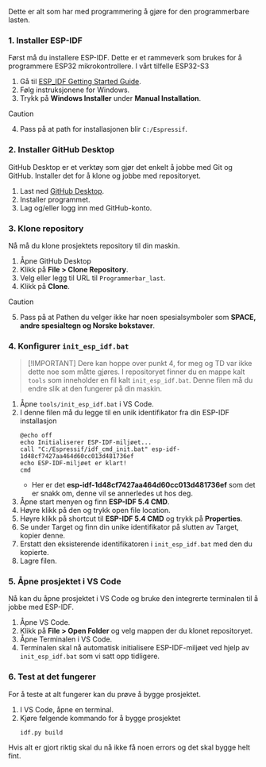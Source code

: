 Dette er alt som har med programmering å gjøre for den programmerbare lasten.

### 1. Installer ESP-IDF
Først må du installere ESP-IDF. Dette er et rammeverk som brukes for å programmere ESP32 mikrokontrollere. I vårt tilfelle ESP32-S3
  1. Gå til [ESP_IDF Getting Started Guide](https://docs.espressif.com/projects/esp-idf/en/latest/esp32s3/get-started/index.html).
  2. Følg instruksjonene for Windows.
  3. Trykk på **Windows Installer** under **Manual Installation**. 
 > [!CAUTION]
 > 4. Pass på at path for installasjonen blir `C:/Espressif`.

### 2. Installer GitHub Desktop
GitHub Desktop er et verktøy som gjør det enkelt å jobbe med Git og GitHub. Installer det for å klone og jobbe med repositoryet.
  1. Last ned [GitHub Desktop](https://github.com/apps/desktop).
  2. Installer programmet.
  3. Lag og/eller logg inn med GitHub-konto.

### 3. Klone repository
Nå må du klone prosjektets repository til din maskin.
  1. Åpne GitHub Desktop
  2. Klikk på **File > Clone Repository**.
  3. Velg eller legg til URL til `Programmerbar_last`.
  4. Klikk på **Clone**.
  > [!Caution]
  > 5. Pass på at Pathen du velger ikke har noen spesialsymboler som **SPACE, andre spesialtegn og Norske bokstaver**.

### 4. Konfigurer `init_esp_idf.bat`
> [!IMPORTANT] Dere kan hoppe over punkt 4, for meg og TD var ikke dette noe som måtte gjøres.
I repositoryet finner du en mappe kalt `tools` som inneholder en fil kalt `init_esp_idf.bat`. Denne filen må du endre slik at den fungerer på din maskin.
  1. Åpne `tools/init_esp_idf.bat` i VS Code.
  2. I denne filen må du legge til en unik identifikator fra din ESP-IDF installasjon
     ```
     @echo off
     echo Initialiserer ESP-IDF-miljøet...
     call "C:/Espressif/idf_cmd_init.bat" esp-idf-1d48cf7427aa464d60cc013d481736ef
     echo ESP-IDF-miljøet er klart!
     cmd
     ```
     - Her er det **esp-idf-1d48cf7427aa464d60cc013d481736ef** som det er snakk om, denne vil se annerledes ut hos deg.
  3. Åpne start menyen og finn **ESP-IDF 5.4 CMD**.
  4. Høyre klikk på den og trykk open file location.
  5. Høyre klikk på shortcut til **ESP-IDF 5.4 CMD** og trykk på **Properties**.
  6. Se under Target og finn din unike identifikator på slutten av Target, kopier denne.
  7. Erstatt den eksisterende identifikatoren i `init_esp_idf.bat` med den du kopierte.
  8. Lagre filen.

### 5. Åpne prosjektet i VS Code
Nå kan du åpne prosjektet i VS Code og bruke den integrerte terminalen til å jobbe med ESP-IDF.
  1. Åpne VS Code.
  2. Klikk på **File > Open Folder** og velg mappen der du klonet repositoryet.
  3. Åpne Terminalen i VS Code.
  4. Terminalen skal nå automatisk initialisere ESP-IDF-miljøet ved hjelp av `init_esp_idf.bat` som vi satt opp tidligere.

### 6. Test at det fungerer
For å teste at alt fungerer kan du prøve å bygge prosjektet.
  1. I VS Code, åpne en terminal.
  2. Kjøre følgende kommando for å bygge prosjektet
     ```
     idf.py build
     ```
   Hvis alt er gjort riktig skal du nå ikke få noen errors og det skal bygge helt fint.

